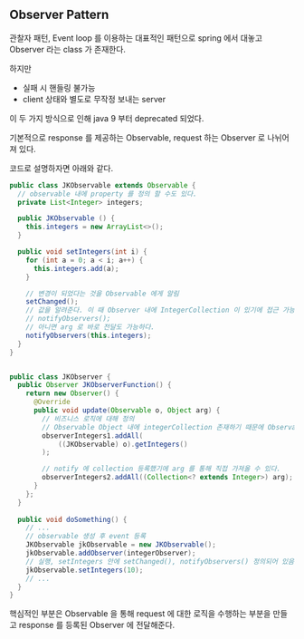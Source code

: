 ## Observer Pattern

관찰자 패턴, Event loop 를 이용하는 대표적인 패턴으로 spring 에서 대놓고 Observer 라는 class 가 존재한다.

하지만

- 실패 시 핸들링 불가능
- client 상태와 별도로 무작정 보내는 server

이 두 가지 방식으로 인해 java 9 부터 deprecated 되었다.

기본적으로 response 를 제공하는 Observable, request 하는 Observer 로 나뉘어져 있다.

코드로 설명하자면 아래와 같다.

```java
public class JKObservable extends Observable {
  // observable 내에 property 를 정의 할 수도 있다.
  private List<Integer> integers;

  public JKObservable () {
    this.integers = new ArrayList<>();
  }

  public void setIntegers(int i) {
    for (int a = 0; a < i; a++) {
      this.integers.add(a);
    }

    // 변경이 되었다는 것을 Observable 에게 알림
    setChanged();
    // 값을 알려준다. 이 때 Observer 내에 IntegerCollection 이 있기에 접근 가능
    // notifyObservers();
    // 아니면 arg 로 바로 전달도 가능하다.
    notifyObservers(this.integers);
  }
}


public class JKObserver {
  public Observer JKObserverFunction() {
    return new Observer() {
      @Override
      public void update(Observable o, Object arg) {
        // 비즈니스 로직에 대해 정의
        // Observable Object 내에 integerCollection 존재하기 때문에 Observable 에서 가져오거나
        observerIntegers1.addAll(
            ((JKObservable) o).getIntegers()
        );

        // notify 에 collection 등록했기에 arg 를 통해 직접 가져올 수 있다.
        observerIntegers2.addAll((Collection<? extends Integer>) arg);
      }
    };
  }
  
  public void doSomething() {
    // ...
    // observable 생성 후 event 등록
    JKObservable jkObservable = new JKObservable();
    jkObservable.addObserver(integerObserver);
    // 실행, setIntegers 안에 setChanged(), notifyObservers() 정의되어 있음
    jkObservable.setIntegers(10);
    // ...
  }
}
```

핵심적인 부분은 Observable 을 통해 request 에 대한 로직을 수행하는 부분을 만들고 response 를 등록된 Observer 에 전달해준다.